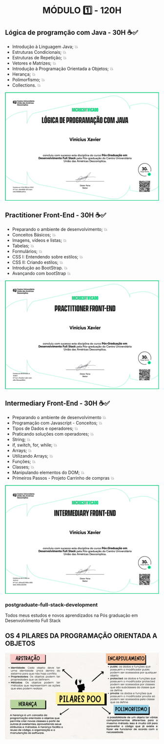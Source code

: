 <h1 align="center"> MÓDULO 1️⃣ - 120H </h1>

## Lógica de programção com Java - 30H ☕️✅
- Introdução à Linguagem Java; 💥
- Estruturas Condicionais; 💥
- Estruturas de Repetição; 💥
- Vetores e Matrizes; 💥
- Introdução à Programação Orientada 
a Objetos; 💥
- Herança; 💥
- Polimorfismo; 💥
- Collections. 💥
<img width="600" src = "https://github.com/ViniciusSXavier999/Assets/blob/main/P%C3%B3sGradua%C3%A7%C3%A3o/Microcertificado%20-%20L%C3%B3gica%20de%20Programa%C3%A7%C3%A3o%20com%20Java.png" />

## Practitioner Front-End - 30H ☕️✅
- Preparando o ambiente de desenvolvimento; 💥
- Conceitos Básicos; 💥
- Imagens, vídeos e listas; 💥
- Tabelas; 💥
- Formulários; 💥
- CSS I: Entendendo sobre estilos; 💥
- CSS II: Criando estilos; 💥
- Introdução ao BootStrap. 💥
- Avançando com bootStrap 💥
<img width="600" src = "https://github.com/ViniciusSXavier999/Assets/blob/main/P%C3%B3sGradua%C3%A7%C3%A3o/Microcertificado%20-%20Practitioner%20Front-End.png" />

## Intermediary Front-End - 30H ☕️✅
- Preparando o ambiente de desenvolvimento 💥
- Programação com Javascript - Conceitos; 💥
- Tipos de Dados e operadores; 💥
- Praticando soluções com operadores; 💥
- String; 💥
- if, switch, for, while; 💥
- Arrays; 💥
- Utilizando Arrays; 💥
- Funções; 💥
- Classes; 💥
- Manipulando elementos do DOM; 💥
- Primeiros Passos - Projeto Carrinho de compras 💥
<img width="600" src = "https://github.com/ViniciusSXavier999/Assets/blob/main/P%C3%B3sGradua%C3%A7%C3%A3o/Microcertificado%20-%20Intermediary%20Front-End.png" />


### postgraduate-full-stack-development
Todos meus estudos e novos aprendizados na Pós graduação em Desenvolvimento Full Stack

##  OS 4 PILARES DA PROGRAMAÇÃO ORIENTADA A OBJETOS
<img  width="700" src ="https://github.com/ViniciusSXavier999/Assets/blob/main/P%C3%B3sGradua%C3%A7%C3%A3o/pilaresPOOmapamental.png" />
